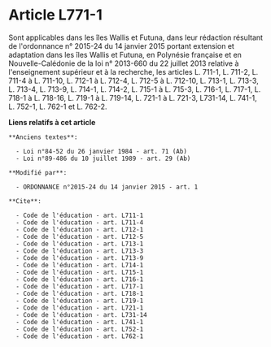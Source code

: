 # Article L771-1

Sont applicables dans les îles Wallis et Futuna, dans leur rédaction résultant de l'ordonnance n° 2015-24 du 14 janvier 2015
portant extension et adaptation dans les îles Wallis et Futuna, en Polynésie française et en Nouvelle-Calédonie de la loi n°
2013-660 du 22 juillet 2013 relative à l'enseignement supérieur et à la recherche, les articles L. 711-1, L. 711-2, 
L. 711-4 à L. 711-10, L. 712-1 à L. 712-4, L. 712-5 à L. 712-10, L. 713-1, L. 713-3, L. 713-4, L. 713-9, L. 714-1, L. 714-2,
L. 715-1 à L. 715-3, L. 716-1, L. 717-1, L. 718-1 à L. 718-16, L. 719-1 à L. 719-14, L. 721-1 à L. 721-3, 
L731-14, L. 741-1, L. 752-1, L. 762-1 et L. 762-2.

**Liens relatifs à cet article**

	**Anciens textes**:

	  - Loi n°84-52 du 26 janvier 1984 - art. 71 (Ab)
	  - Loi n°89-486 du 10 juillet 1989 - art. 29 (Ab)

	**Modifié par**:

	  - ORDONNANCE n°2015-24 du 14 janvier 2015 - art. 1

	**Cite**:

	  - Code de l'éducation - art. L711-1
	  - Code de l'éducation - art. L711-4
	  - Code de l'éducation - art. L712-1
	  - Code de l'éducation - art. L712-5
	  - Code de l'éducation - art. L713-1
	  - Code de l'éducation - art. L713-3
	  - Code de l'éducation - art. L713-9
	  - Code de l'éducation - art. L714-1
	  - Code de l'éducation - art. L715-1
	  - Code de l'éducation - art. L716-1
	  - Code de l'éducation - art. L717-1
	  - Code de l'éducation - art. L718-1
	  - Code de l'éducation - art. L719-1
	  - Code de l'éducation - art. L721-1
	  - Code de l'éducation - art. L731-14
	  - Code de l'éducation - art. L741-1
	  - Code de l'éducation - art. L752-1
	  - Code de l'éducation - art. L762-1

